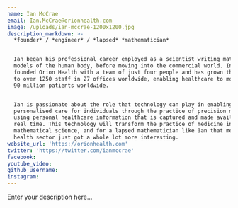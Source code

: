 ```yaml
---
name: Ian McCrae
email: Ian.McCrae@orionhealth.com
image: /uploads/ian-mccrae-1200x1200.jpg
description_markdown: >-
  *founder* / *engineer* / *lapsed* *mathematician*


  Ian began his professional career employed as a scientist writing mathematical
  models of the human body, before moving into the commercial world. In 1993 he
  founded Orion Health with a team of just four people and has grown the company
  to over 1250 staff in 27 offices worldwide, enabling healthcare to more than
  90 million patients worldwide.


  Ian is passionate about the role that technology can play in enabling highly
  personalised care for individuals through the practice of precision medicine -
  using personal healthcare information that is captured and made available in
  real time. This technology will transform the practice of medicine into a
  mathematical science, and for a lapsed mathematician like Ian that means the
  health sector just got a whole lot more interesting.
website_url: 'https://orionhealth.com'
twitter: 'https://twitter.com/ianmccrae'
facebook:
youtube_video:
github_username:
instagram:
---
```


Enter your description here...
